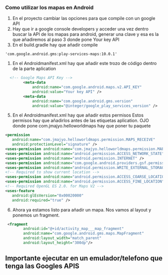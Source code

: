 ### Como utilizar los mapas en Android
 1. En el proyecto cambiar las opciones para que compile con un google API
 1. Hay que ir a google console developers y acceder una vez dentro buscar la API de los mapas para android, generar una clave y esa es la que añadiremos al paso 3 donde pone Your key API
 1. En el build.gradle hay que añadir compile  
 ```
 'com.google.android.gms:play-services-maps:10.0.1'
 ```
 1. En el Androidmanifest.xml hay que añadir este trozo de código dentro de la parte aplication
```xml
  <!-- Google Maps API Key -->
        <meta-data
            android:name="com.google.android.maps.v2.API_KEY"
            android:value="Your key API" />
        <meta-data
            android:name="com.google.android.gms.version"
            android:value="@integer/google_play_services_version" />
```
 5. En el Androidmanifest.xml hay que añadir estos permisos
 Estos permisos hay que añadirlos antes de las etiquetas aplication. OJO donde pone com.jmajyo.helloworldmaps hay 
 que poner tu paquete
 ```xml
 <permission
    android:name="com.jmajyo.helloworldmaps.permission.MAPS_RECEIVE"
    android:protectionLevel="signature" />
<uses-permission android:name="com.jmajyo.helloworldmaps.permission.MAPS_RECEIVE" />
<uses-permission android:name="android.permission.ACCESS_NETWORK_STATE" />
<uses-permission android:name="android.permission.INTERNET" />
<uses-permission android:name="com.google.android.providers.gsf.permission.READ_GSERVICES" />
<uses-permission android:name="android.permission.WRITE_EXTERNAL_STORAGE" />
<!-- Required to show current location -->
<uses-permission android:name="android.permission.ACCESS_COARSE_LOCATION" />
<uses-permission android:name="android.permission.ACCESS_FINE_LOCATION" />
<!-- Required OpenGL ES 2.0. for Maps V2 -->
<uses-feature
    android:glEsVersion="0x00020000"
    android:required="true" />
```

6. Ahora ya estamos listo para añadir un mapa. Nos vamos al layout y ponemos un fragment.
```xml
 <fragment
        android:id="@+id/activity_map___map_fragment"
        android:name="com.google.android.gms.maps.MapFragment"
        android:layout_width="match_parent"
        android:layout_height="300dp"/>
```
## Importante ejecutar en un emulador/telefono que tenga las Googles APIS